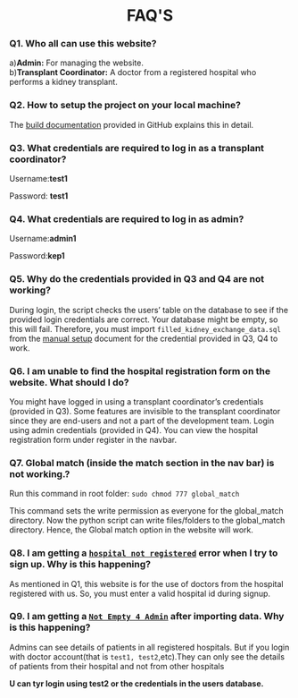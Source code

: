 # **<center>FAQ'S</center>**

### **Q1.** Who all can use this website?

 a)**Admin:** For managing the website.                      
         b)**Transplant Coordinator:** A doctor from a registered hospital who performs a kidney transplant.  

### **Q2.** How to setup the project on your local machine?

  The [build documentation](https://github.com/siv2r/kidney-exchange/blob/master/docs/build.md)  provided in GitHub explains this in detail.

### **Q3.** What credentials are required to log in as a transplant coordinator?


 Username:**test1** 
  
   Password: **test1**


### **Q4.** What credentials are required to log in as admin?

 Username:**admin1**
 
 Password:**kep1**
     


### **Q5.** Why do the credentials provided in Q3 and Q4 are not working?

 During login, the script checks the users’ table on the database to see if the provided login credentials are correct. Your database might be empty, so this will fail. Therefore, you must import `filled_kidney_exchange_data.sql` from the [manual setup](https://www.notion.so/Project-setup-Public-1a647ed8515c485f99f38e717acfa61b) document for the credential provided in Q3, Q4 to work.

### **Q6.** I am unable to find the hospital registration form on the website. What should I do?

 You might have logged in using a transplant coordinator’s credentials (provided in Q3). Some features are invisible to the transplant coordinator since they are end-users and not a part of the development team. Login using admin credentials (provided in Q4). You can view the hospital registration form under register in the navbar.

### **Q7.** Global match (inside the match section in the nav bar) is not working.?

 Run this command in root folder:
        `sudo chmod 777 global_match`
       
 This command sets the write permission as everyone for the global_match directory. Now the python script can write files/folders to the global_match directory. Hence, the Global match option in the website will work.

### **Q8.**  I am getting a **<ins>`hospital not registered`</ins>** error when I try to sign up. Why is this happening? 

As mentioned in Q1, this website is for the use of doctors from the hospital registered with us. So, you must enter a valid hospital id during signup. 

### **Q9.**  I am getting a **<ins>` Not Empty 4 Admin `</ins>** after importing data. Why is this happening? 

Admins can see details of patients in all registered hospitals. But if you login with doctor account(that is `test1, test2`,etc).They can only see the details of patients from their hospital and not from other hospitals

<b>U can tyr login using test2 or the credentials in the users database.<b>